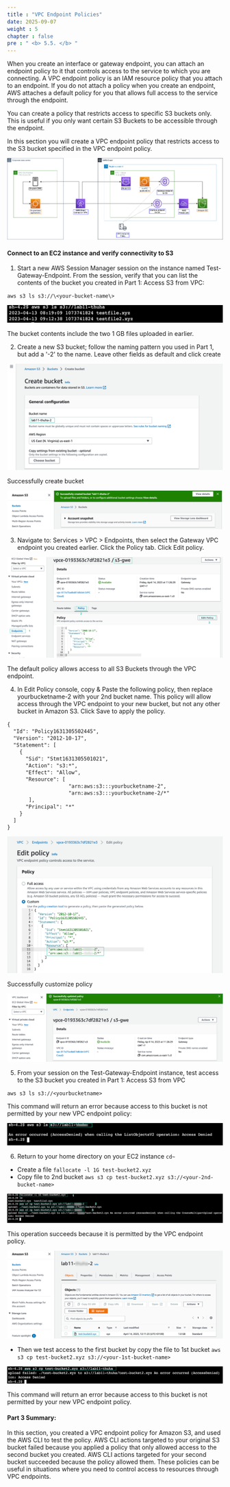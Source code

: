 ```yaml
---
title : "VPC Endpoint Policies"
date: 2025-09-07
weight : 5
chapter : false
pre : " <b> 5.5. </b> "
---
```


When you create an interface or gateway endpoint, you can attach an endpoint policy to it that controls access to the service to which you are connecting. A VPC endpoint policy is an IAM resource policy that you attach to an endpoint. If you do not attach a policy when you create an endpoint, AWS attaches a default policy for you that allows full access to the service through the endpoint.

You can create a policy that restricts access to specific S3 buckets only. This is useful if you only want certain S3 Buckets to be accessible through the endpoint.

In this section you will create a VPC endpoint policy that restricts access to the S3 bucket specified in the VPC endpoint policy.

![endpoint diagram](/images/5-Workshop/5.5-Policy/s3-bucket-policy.png)

#### Connect to an EC2 instance and verify connectivity to S3

1. Start a new AWS Session Manager session on the instance named Test-Gateway-Endpoint. From the session, verify that you can list the contents of the bucket you created in Part 1: Access S3 from VPC:

```
aws s3 ls s3://\<your-bucket-name\>
```
![test](/images/5-Workshop/5.5-Policy/test1.png)

The bucket contents include the two 1 GB files uploaded in earlier.

2. Create a new S3 bucket; follow the naming pattern you used in Part 1, but add a '-2' to the name. Leave other fields as default and click create

![create bucket](/images/5-Workshop/5.5-Policy/create-bucket.png)

Successfully create bucket

![Success](/images/5-Workshop/5.5-Policy/create-bucket-success.png)

3. Navigate to: Services > VPC > Endpoints, then select the Gateway VPC endpoint you created earlier. Click the Policy tab. Click Edit policy.

![policy](/images/5-Workshop/5.5-Policy/policy1.png)

The default policy allows access to all S3 Buckets through the VPC endpoint.

4. In Edit Policy console, copy & Paste the following policy, then replace yourbucketname-2 with your 2nd bucket name. This policy will allow access through the VPC endpoint to your new bucket, but not any other bucket in Amazon S3. Click Save to apply the policy.

```
{
  "Id": "Policy1631305502445",
  "Version": "2012-10-17",
  "Statement": [
    {
      "Sid": "Stmt1631305501021",
      "Action": "s3:*",
      "Effect": "Allow",
      "Resource": [
      				"arn:aws:s3:::yourbucketname-2",
       				"arn:aws:s3:::yourbucketname-2/*"
       ],
      "Principal": "*"
    }
  ]
}
```

![custom policy](/images/5-Workshop/5.5-Policy/policy2.png)

Successfully customize policy

![success](/static/images/5-Workshop/5.5-Policy/success.png)

5. From your session on the Test-Gateway-Endpoint instance, test access to the S3 bucket you created in Part 1: Access S3 from VPC
```
aws s3 ls s3://<yourbucketname>
```

This command will return an error because access to this bucket is not permitted by your new VPC endpoint policy:

![error](/static/images/5-Workshop/5.5-Policy/error.png)

6. Return to your home directory on your EC2 instance ` cd~ `

+ Create a file ```fallocate -l 1G test-bucket2.xyz ```
+ Copy file to 2nd bucket ```aws s3 cp test-bucket2.xyz s3://<your-2nd-bucket-name>```

![success](/static/images/5-Workshop/5.5-Policy/test2.png)

This operation succeeds because it is permitted by the VPC endpoint policy.

![success](/static/images/5-Workshop/5.5-Policy/test2-success.png)

+ Then we test access to the first bucket by copy the file to 1st bucket `aws s3 cp test-bucket2.xyz s3://<your-1st-bucket-name>`

![fail](/static/images/5-Workshop/5.5-Policy/test2-fail.png)

This command will return an error because access to this bucket is not permitted by your new VPC endpoint policy.

#### Part 3 Summary:

In this section, you created a VPC endpoint policy for Amazon S3, and used the AWS CLI to test the policy. AWS CLI actions targeted to your original S3 bucket failed because you applied a policy that only allowed access to the second bucket you created. AWS CLI actions targeted for your second bucket succeeded because the policy allowed them. These policies can be useful in situations where you need to control access to resources through VPC endpoints.


